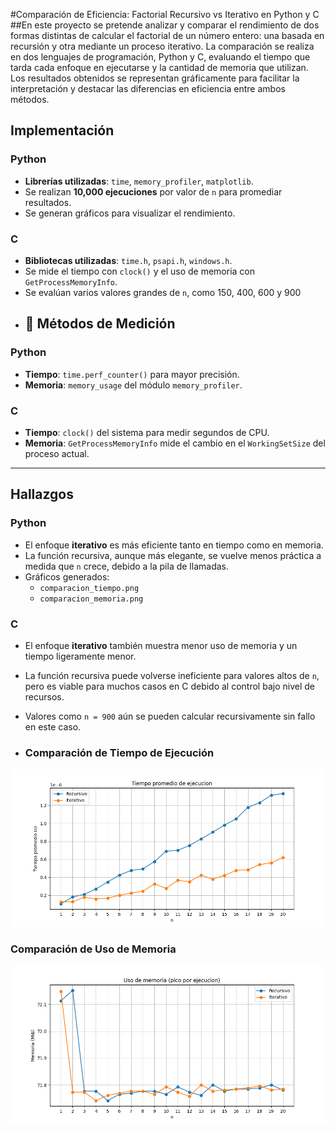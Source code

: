 #Comparación de Eficiencia: Factorial Recursivo vs Iterativo en Python y C
##En este proyecto se pretende analizar y comparar el rendimiento de dos formas distintas de calcular el factorial de un número entero: una basada en recursión y otra mediante un proceso iterativo. La comparación se realiza en dos lenguajes de programación, Python y C, evaluando el tiempo que tarda cada enfoque en ejecutarse y la cantidad de memoria que utilizan. Los resultados obtenidos se representan gráficamente para facilitar la interpretación y destacar las diferencias en eficiencia entre ambos métodos.
##  Implementación

### Python

- **Librerías utilizadas**: `time`, `memory_profiler`, `matplotlib`.
- Se realizan **10,000 ejecuciones** por valor de `n` para promediar resultados.
- Se generan gráficos para visualizar el rendimiento.

###  C

- **Bibliotecas utilizadas**: `time.h`, `psapi.h`, `windows.h`.
- Se mide el tiempo con `clock()` y el uso de memoria con `GetProcessMemoryInfo`.
- Se evalúan varios valores grandes de `n`, como 150, 400, 600 y 900
- ## 🧪 Métodos de Medición

### Python

- **Tiempo**: `time.perf_counter()` para mayor precisión.
- **Memoria**: `memory_usage` del módulo `memory_profiler`.

### C

- **Tiempo**: `clock()` del sistema para medir segundos de CPU.
- **Memoria**: `GetProcessMemoryInfo` mide el cambio en el `WorkingSetSize` del proceso actual.

---

##  Hallazgos

### Python

- El enfoque **iterativo** es más eficiente tanto en tiempo como en memoria.
- La función recursiva, aunque más elegante, se vuelve menos práctica a medida que `n` crece, debido a la pila de llamadas.
- Gráficos generados:
  - `comparacion_tiempo.png`
  - `comparacion_memoria.png`

### C

- El enfoque **iterativo** también muestra menor uso de memoria y un tiempo ligeramente menor.
- La función recursiva puede volverse ineficiente para valores altos de `n`, pero es viable para muchos casos en C debido al control bajo nivel de recursos.
- Valores como `n = 900` aún se pueden calcular recursivamente sin fallo en este caso.

- ### Comparación de Tiempo de Ejecución
![Comparación de Tiempo](comparacion_tiempo.png)

### Comparación de Uso de Memoria
![Comparación de Memoria](comparacion_memoria.png)


